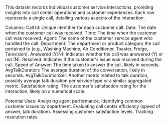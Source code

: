 This dataset records individual customer service interactions, providing insights into call center operations and customer experiences. Each row represents a single call, detailing various aspects of the interaction.

Columns:
Call Id: Unique identifier for each customer call.
Date: The date when the customer call was received.
Time: The time when the customer call was received.
Agent: The name of the customer service agent who handled the call.
Department: The department or product category the call pertained to (e.g., Washing Machine, Air Conditioner, Toaster, Fridge, Television).
Answered (Y/N): Indicates whether the call was answered (Y) or not (N).
Resolved: Indicates if the customer's issue was resolved during the call.
Speed of Answer: The time taken to answer the call, likely in seconds.
AvgTalkDuration: The average duration of the conversation, likely in seconds.
AvgTalkDurationSer: Another metric related to talk duration, possibly average talk duration per service type or a similar aggregated metric.
Satisfaction rating: The customer's satisfaction rating for the interaction, likely on a numerical scale.

Potential Uses:
Analyzing agent performance.
Identifying common customer issues by department.
Evaluating call center efficiency (speed of answer, talk duration).
Assessing customer satisfaction levels.
Tracking resolution rates.